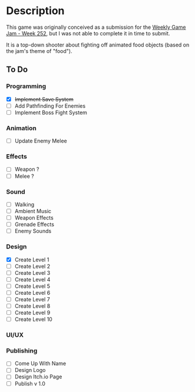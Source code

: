 # Description
This game was originally conceived as a submission for the [Weekly Game Jam - Week 252](https://itch.io/jam/weekly-game-jam-252), but I was not able to complete it in time to submit.

It is a top-down shooter about fighting off animated food objects (based on the jam's theme of "food").

## To Do

### Programming
- [x] ~~Implement Save System~~
- [ ] Add Pathfinding For Enemies
- [ ] Implement Boss Fight System

### Animation
- [ ] Update Enemy Melee

### Effects
- [ ] Weapon ?
- [ ] Melee ?

### Sound
- [ ] Walking
- [ ] Ambient Music
- [ ] Weapon Effects
- [ ] Grenade Effects
- [ ] Enemy Sounds

### Design
- [x] Create Level 1
- [ ] Create Level 2
- [ ] Create Level 3
- [ ] Create Level 4
- [ ] Create Level 5
- [ ] Create Level 6
- [ ] Create Level 7
- [ ] Create Level 8
- [ ] Create Level 9
- [ ] Create Level 10

### UI/UX
 
### Publishing
- [ ] Come Up With Name
- [ ] Design Logo
- [ ] Design Itch.io Page
- [ ] Publish v 1.0